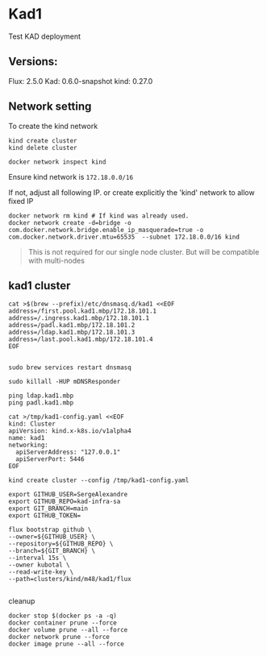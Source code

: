 # Kad1

Test KAD deployment

## Versions:

Flux: 2.5.0
Kad: 0.6.0-snapshot
kind: 0.27.0

## Network setting

To create the kind network

```
kind create cluster
kind delete cluster

docker network inspect kind
```

Ensure kind network is `172.18.0.0/16`

If not, adjust all following IP. or create explicitly the 'kind' network to allow fixed IP

```
docker network rm kind # If kind was already used.
docker network create -d=bridge -o com.docker.network.bridge.enable_ip_masquerade=true -o com.docker.network.driver.mtu=65535  --subnet 172.18.0.0/16 kind
```

> This is not required for our single node cluster. But will be compatible with multi-nodes


## kad1 cluster

```
cat >$(brew --prefix)/etc/dnsmasq.d/kad1 <<EOF
address=/first.pool.kad1.mbp/172.18.101.1 
address=/.ingress.kad1.mbp/172.18.101.1 
address=/padl.kad1.mbp/172.18.101.2 
address=/ldap.kad1.mbp/172.18.101.3 
address=/last.pool.kad1.mbp/172.18.101.4 
EOF


sudo brew services restart dnsmasq

sudo killall -HUP mDNSResponder

ping ldap.kad1.mbp
ping padl.kad1.mbp
```


```
cat >/tmp/kad1-config.yaml <<EOF
kind: Cluster
apiVersion: kind.x-k8s.io/v1alpha4
name: kad1
networking:
  apiServerAddress: "127.0.0.1"
  apiServerPort: 5446
EOF

kind create cluster --config /tmp/kad1-config.yaml
```

```
export GITHUB_USER=SergeAlexandre
export GITHUB_REPO=kad-infra-sa
export GIT_BRANCH=main
export GITHUB_TOKEN=

flux bootstrap github \
--owner=${GITHUB_USER} \
--repository=${GITHUB_REPO} \
--branch=${GIT_BRANCH} \
--interval 15s \
--owner kubotal \
--read-write-key \
--path=clusters/kind/m48/kad1/flux


```


cleanup

```
docker stop $(docker ps -a -q)
docker container prune --force
docker volume prune --all --force
docker network prune --force
docker image prune --all --force



```
